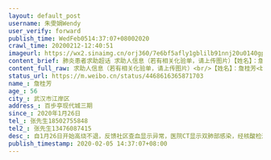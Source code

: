 ```yaml
---
layout: default_post
username: 朱雯娟Wendy
user_verify: forward
publish_time: WedFeb0514:37:07+08002020
crawl_time: 20200212-12:40:51
imageurl: https://wx2.sinaimg.cn/orj360/7e6bf5afly1gblilb91nnj20u0140gpg.jpg,https://wx2.sinaimg.cn/orj360/7e6bf5afly1gblilbjqy5j20u0140433.jpg,https://wx2.sinaimg.cn/orj360/7e6bf5afly1gblilbuvp3j20u01400ug.jpg,https://wx2.sinaimg.cn/orj360/7e6bf5afly1gblilc3cmrj20u0140407.jpg,https://wx2.sinaimg.cn/orj360/7e6bf5afly1gblilclfpxj20u0140jtg.jpg,https://wx4.sinaimg.cn/orj360/7e6bf5afly1gblilcz0d2j20u0140acm.jpg,https://wx1.sinaimg.cn/orj360/7e6bf5afly1gblild7td9j20u0140ju2.jpg,https://wx4.sinaimg.cn/orj360/7e6bf5afly1gblilddi9hj20u0140ac4.jpg,https://wx1.sinaimg.cn/orj360/7e6bf5afly1gblildlks8j20u0140mzf.jpg
content_brief: 肺炎患者求助超话 求助人信息（若有相关化验单，请上传图片）【姓名】：詹桂芳【年龄】：56【所在城市】：武汉市江岸区【所在小区、社区】：百步亭现代城三期【患病时间】：2020年1月26日【病情描述】：自1月26日开始高烧不退，反馈社区查血显示异常，医院CT显示双肺部感染，经核酸检测已确 ...全文
content_full_raw: 求助人信息（若有相关化验单，请上传图片）<br/>【姓名】：詹桂芳<br/>【年龄】：56<br/>【所在城市】：武汉市江岸区<br/>【所在小区、社区】：百步亭现代城三期<br/>【患病时间】：2020年1月26日<br/>【病情描述】：<br/>自1月26日开始高烧不退，反馈社区查血显示异常，医院CT显示双肺部感染，经核酸检测已确诊。目前无床位，已上报社区多次，均无反馈！现急需入院接受治疗，恳请帮助！<br/>【联系方式】：张先生18502755848<br/>【其他紧急联系人】：张先生13476087415
status_url: https://m.weibo.cn/status/4468616365871703
name_: 詹桂芳
age_: 56
city_: 武汉市江岸区
address_: 百步亭现代城三期
since_: 2020年1月26日
tel_: 张先生18502755848
tel2_: 张先生13476087415
desc_: 自1月26日开始高烧不退，反馈社区查血显示异常，医院CT显示双肺部感染，经核酸检测已确诊。目前无床位，已上报社区多次，均无反馈！现急需入院接受治疗，恳请帮助！
publish_timestamp: 2020-02-05 14:37:07+08:00
---
```

